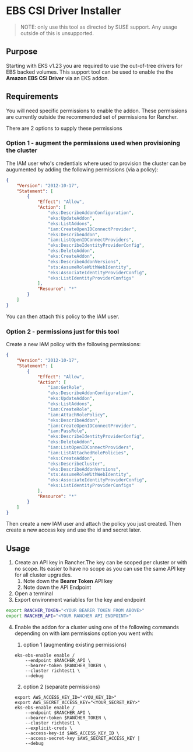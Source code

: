 # EBS CSI Driver Installer

> NOTE: only use this tool as directed by SUSE support. Any usage outside of this is unsupported.

## Purpose

Starting with EKS v1.23 you are required to use the out-of-tree drivers for EBS backed volumes. This support tool can be used to enable the the **Amazon EBS CSI Driver** via an EKS addon.

## Requirements

You will need specific permissions to enable the addon. These permissions are currently outside the recommended set of permissions for Rancher.

There are 2 options to supply these permissions

### Option 1 - augment the permissions used when provisioning the cluster

The IAM user who's credentials where used to provision the cluster can be augumented by adding the following permissions (via a policy):

```json
{
    "Version": "2012-10-17",
    "Statement": [
        {
            "Effect": "Allow",
            "Action": [
                "eks:DescribeAddonConfiguration",
                "eks:UpdateAddon",
                "eks:ListAddons",
                "iam:CreateOpenIDConnectProvider",
                "eks:DescribeAddon",
                "iam:ListOpenIDConnectProviders",
                "eks:DescribeIdentityProviderConfig",
                "eks:DeleteAddon",
                "eks:CreateAddon",
                "eks:DescribeAddonVersions",
                "sts:AssumeRoleWithWebIdentity",
                "eks:AssociateIdentityProviderConfig",
                "eks:ListIdentityProviderConfigs"
            ],
            "Resource": "*"
        }
    ]
}
```

You can then attach this policy to the IAM user.

### Option 2 - permissions just for this tool

Create a new IAM policy with the following permissions:

```json
{
    "Version": "2012-10-17",
    "Statement": [
        {
            "Effect": "Allow",
            "Action": [
                "iam:GetRole",
                "eks:DescribeAddonConfiguration",
                "eks:UpdateAddon",
                "eks:ListAddons",
                "iam:CreateRole",
                "iam:AttachRolePolicy",
                "eks:DescribeAddon",
                "iam:CreateOpenIDConnectProvider",
                "iam:PassRole",
                "eks:DescribeIdentityProviderConfig",
                "eks:DeleteAddon",
                "iam:ListOpenIDConnectProviders",
                "iam:ListAttachedRolePolicies",
                "eks:CreateAddon",
                "eks:DescribeCluster",
                "eks:DescribeAddonVersions",
                "sts:AssumeRoleWithWebIdentity",
                "eks:AssociateIdentityProviderConfig",
                "eks:ListIdentityProviderConfigs"
            ],
            "Resource": "*"
        }
    ]
}
```

Then create a new IAM user and attach the policy you just created. Then create a new access key and use the id and secret later.

## Usage

1. Create an API key in Rancher.The key can be scoped per cluster or with no scope. Its easier to have no scope as you can use the same API key for all cluster upgrades.
   1. Note down the **Bearer Token** API key
   2. Note down the API Endpoint
2. Open a terminal
3. Export environment variables for the key and endpoint

```bash
export RANCHER_TOKEN="<YOUR BEARER TOKEN FROM ABOVE>"
export RANCHER_API="<YOUR RANCHER API ENDPOINT>"
```

4. Enable the addon for a cluster using one of the following commands depending on with iam permissions option you went with:
    1. option 1 (augmenting existing permissions)

    ```shell
    eks-ebs-enable enable /
        --endpoint $RANCHER_API \
        --bearer-token $RANCHER_TOKEN \
        --cluster richtest1 \
        --debug
    ```

    2. option 2 (separate permissions)

    ```shell
    export AWS_ACCESS_KEY_ID="<YOU_KEY_ID>"
    export AWS_SECRET_ACCESS_KEY="<YOUR_SECRET_KEY>"
    eks-ebs-enable enable /
        --endpoint $RANCHER_API \
        --bearer-token $RANCHER_TOKEN \
        --cluster richtest1 \
        --explicit-creds \
        --access-key-id $AWS_ACCESS_KEY_ID \
        --access-secret-key $AWS_SECRET_ACCESS_KEY |
        --debug

    ```
